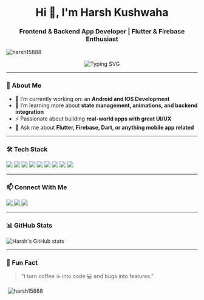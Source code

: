 <h1 align="center">Hi 👋, I'm Harsh Kushwaha</h1>
<h3 align="center">Frontend & Backend App Developer | Flutter & Firebase Enthusiast</h3>

<p align="left"> <img src="https://komarev.com/ghpvc/?username=harsh15888&label=Profile%20views&color=0e75b6&style=flat" alt="harsh15888" /> </p>

<p align="center">
  <img src="https://readme-typing-svg.demolab.com?font=Fira+Code&pause=1000&center=true&vCenter=true&width=480&lines=Building+apps+with+Dart+%26+Flutter;Loving+clean+UIs+%2B+efficient+backends" alt="Typing SVG" />
</p>

---

### 🚀 About Me

- 🔭 I’m currently working on: an **Android and IOS Development**
- 🌱 I’m learning more about **state management, animations, and backend integration**
- ⚡ Passionate about building **real-world apps with great UI/UX**
- 💬 Ask me about **Flutter, Firebase, Dart, or anything mobile app related**

---

### 🛠️ Tech Stack

<p align="left"> <img src="https://img.shields.io/badge/Dart-0175C2?style=for-the-badge&logo=dart&logoColor=white"/> <img src="https://img.shields.io/badge/Flutter-02569B?style=for-the-badge&logo=flutter&logoColor=white"/> <img src="https://img.shields.io/badge/Firebase-FFCA28?style=for-the-badge&logo=firebase&logoColor=black"/> <img src="https://img.shields.io/badge/C-A8B9CC?style=for-the-badge&logo=c&logoColor=black"/> <img src="https://img.shields.io/badge/Swift-FA7343?style=for-the-badge&logo=swift&logoColor=white"/> <img src="https://img.shields.io/badge/Python-3776AB?style=for-the-badge&logo=python&logoColor=white"/> <img src="https://img.shields.io/badge/Kotlin-0095D5?style=for-the-badge&logo=kotlin&logoColor=white"/> <img src="https://img.shields.io/badge/Java-007396?style=for-the-badge&logo=java&logoColor=white"/> <img src="https://img.shields.io/badge/Android-3DDC84?style=for-the-badge&logo=android&logoColor=white"/> </p>

---

### 📫 Connect With Me

<p align="left">
  <a href="https://www.instagram.com/harsh__804" target="_blank">
    <img src="https://img.shields.io/badge/Instagram-E4405F?style=for-the-badge&logo=instagram&logoColor=white"/>
  </a>
  <a href="https://www.linkedin.com/in/harsh-kushwaha-062761330/" target="_blank">
    <img src="https://img.shields.io/badge/LinkedIn-0A66C2?style=for-the-badge&logo=linkedin&logoColor=white"/>
  </a>
  <a href="mailto:harshkushwaha508@gmail.com" target="_blank">
    <img src="https://img.shields.io/badge/Email-D14836?style=for-the-badge&logo=gmail&logoColor=white"/>
  </a>
</p>

---

### 📊 GitHub Stats

<p align="left">
  <img src="https://github-readme-stats.vercel.app/api?username=Harsh15888&show_icons=true&theme=radical" alt="Harsh's GitHub stats"/>
</p>

---

### 🧠 Fun Fact

> "I turn coffee ☕ into code 💻 and bugs into features."



<p>&nbsp;<img align="center" src="https://github-readme-stats.vercel.app/api?username=harsh15888&show_icons=true&locale=en" alt="harsh15888" /></p>
